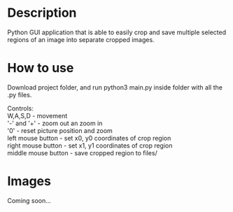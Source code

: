 Description
================
Python GUI application that is able to easily crop and save multiple selected regions of an image into separate cropped images.

How to use
=============
Download project folder, and run python3 main.py inside folder with all the .py files.

Controls:  
W,A,S,D - movement  
'-' and '+' - zoom out an zoom in  
'0' - reset picture position and zoom  
left mouse button - set x0, y0 coordinates of crop region  
right mouse button - set x1, y1 coordinates of crop region  
middle mouse button - save cropped region to files/  

Images
===========
Coming soon...
